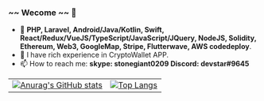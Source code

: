 ### ~~ Wecome ~~ 👋

- 🔭 **PHP, Laravel, Android/Java/Kotlin, Swift, React/Redux/VueJS/TypeScript/JavaScript/JQuery, NodeJS, Solidity, Ethereum, Web3, GoogleMap, Stripe, Flutterwave, AWS codedeploy**.
- 🌱 I have rich experience in CryptoWallet APP.
- 📫 How to reach me: **skype: stonegiant0209   Discord: devstar#9645**


|  |      |
| :---        |        ----------       |
[![Anurag's GitHub stats](https://github-readme-stats.vercel.app/api?username=gitdevstar&count_private=true)](https://github.com/gitdevstar) | [![Top Langs](https://github-readme-stats.vercel.app/api/top-langs/?username=gitdevstar&count_private=true&show_icons=true&layout=compact)](https://github.com/gitdevstar) |

<!-- [![willianrod's wakatime stats](https://github-readme-stats.vercel.app/api/wakatime?username=gitdevstar)](https://github.com/gitdevstar) -->
<!-- [![Readme Card](https://github-readme-stats.vercel.app/api/pin/?username=gitdevstar&repo=Jax-Wallet-Android)](https://github.com/gitdevstar/Jax-Wallet-Android) -->

